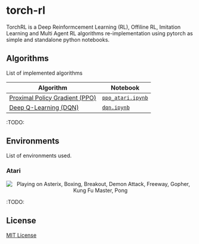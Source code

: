 # torch-rl

TorchRL is a Deep Reinformcement Learning (RL), Offiline RL, Imitation Learning and Multi Agent RL algorithms re-implementation using pytorch as simple and standalone python notebooks.

## Algorithms

List of implemented algorithms

| Algorithm      | Notebook |
| ----------- | ----------- |
| [Proximal Policy Gradient (PPO)](https://arxiv.org/pdf/1707.06347.pdf)  |  [`ppo_atari.ipynb`](notebooks/ppo_atari.ipynb) |
| [Deep Q-Learning (DQN)](https://web.stanford.edu/class/psych209/Readings/MnihEtAlHassibis15NatureControlDeepRL.pdf) |  [`dqn.ipynb`](notebooks/dqn.ipynb) |

:TODO:

## Environments

List of environments used.

### Atari

<div align='center'>
  <img alt="Playing on Asterix, Boxing, Breakout, Demon Attack, Freeway, Gopher, Kung Fu Master, Pong" src="assets/atari.gif">
</div>

:TODO:

## License

[MIT License](LICENSE)